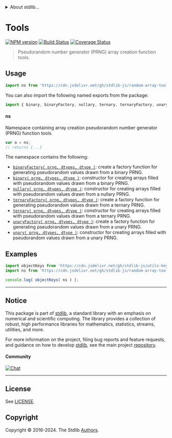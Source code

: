 <!--

@license Apache-2.0

Copyright (c) 2024 The Stdlib Authors.

Licensed under the Apache License, Version 2.0 (the "License");
you may not use this file except in compliance with the License.
You may obtain a copy of the License at

   http://www.apache.org/licenses/LICENSE-2.0

Unless required by applicable law or agreed to in writing, software
distributed under the License is distributed on an "AS IS" BASIS,
WITHOUT WARRANTIES OR CONDITIONS OF ANY KIND, either express or implied.
See the License for the specific language governing permissions and
limitations under the License.

-->


<details>
  <summary>
    About stdlib...
  </summary>
  <p>We believe in a future in which the web is a preferred environment for numerical computation. To help realize this future, we've built stdlib. stdlib is a standard library, with an emphasis on numerical and scientific computation, written in JavaScript (and C) for execution in browsers and in Node.js.</p>
  <p>The library is fully decomposable, being architected in such a way that you can swap out and mix and match APIs and functionality to cater to your exact preferences and use cases.</p>
  <p>When you use stdlib, you can be absolutely certain that you are using the most thorough, rigorous, well-written, studied, documented, tested, measured, and high-quality code out there.</p>
  <p>To join us in bringing numerical computing to the web, get started by checking us out on <a href="https://github.com/stdlib-js/stdlib">GitHub</a>, and please consider <a href="https://opencollective.com/stdlib">financially supporting stdlib</a>. We greatly appreciate your continued support!</p>
</details>

# Tools

[![NPM version][npm-image]][npm-url] [![Build Status][test-image]][test-url] [![Coverage Status][coverage-image]][coverage-url] <!-- [![dependencies][dependencies-image]][dependencies-url] -->

> Pseudorandom number generator (PRNG) array creation function tools.



<section class="usage">

## Usage

```javascript
import ns from 'https://cdn.jsdelivr.net/gh/stdlib-js/random-array-tools@v0.2.2-deno/mod.js';
```

You can also import the following named exports from the package:

```javascript
import { binary, binaryFactory, nullary, ternary, ternaryFactory, unary, unaryFactory } from 'https://cdn.jsdelivr.net/gh/stdlib-js/random-array-tools@v0.2.2-deno/mod.js';
```

#### ns

Namespace containing array creation pseudorandom number generator (PRNG) function tools.

```javascript
var o = ns;
// returns {...}
```

The namespace contains the following:

<!-- <toc pattern="*"> -->

<div class="namespace-toc">

-   <span class="signature">[`binaryFactory( prng, dtypes, dtype )`][@stdlib/random/array/tools/binary-factory]</span><span class="delimiter">: </span><span class="description">create a factory function for generating pseudorandom values drawn from a binary PRNG.</span>
-   <span class="signature">[`binary( prng, dtypes, dtype )`][@stdlib/random/array/tools/binary]</span><span class="delimiter">: </span><span class="description">constructor for creating arrays filled with pseudorandom values drawn from a binary PRNG.</span>
-   <span class="signature">[`nullary( prng, dtypes, dtype )`][@stdlib/random/array/tools/nullary]</span><span class="delimiter">: </span><span class="description">constructor for creating arrays filled with pseudorandom values drawn from a nullary PRNG.</span>
-   <span class="signature">[`ternaryFactory( prng, dtypes, dtype )`][@stdlib/random/array/tools/ternary-factory]</span><span class="delimiter">: </span><span class="description">create a factory function for generating pseudorandom values drawn from a ternary PRNG.</span>
-   <span class="signature">[`ternary( prng, dtypes, dtype )`][@stdlib/random/array/tools/ternary]</span><span class="delimiter">: </span><span class="description">constructor for creating arrays filled with pseudorandom values drawn from a ternary PRNG.</span>
-   <span class="signature">[`unaryFactory( prng, dtypes, dtype )`][@stdlib/random/array/tools/unary-factory]</span><span class="delimiter">: </span><span class="description">create a factory function for generating pseudorandom values drawn from a unary PRNG.</span>
-   <span class="signature">[`unary( prng, dtypes, dtype )`][@stdlib/random/array/tools/unary]</span><span class="delimiter">: </span><span class="description">constructor for creating arrays filled with pseudorandom values drawn from a unary PRNG.</span>

</div>

<!-- </toc> -->

</section>

<!-- /.usage -->

<section class="examples">

## Examples

<!-- TODO: better examples -->

<!-- eslint no-undef: "error" -->

```javascript
import objectKeys from 'https://cdn.jsdelivr.net/gh/stdlib-js/utils-keys@deno/mod.js';
import ns from 'https://cdn.jsdelivr.net/gh/stdlib-js/random-array-tools@v0.2.2-deno/mod.js';

console.log( objectKeys( ns ) );
```

</section>

<!-- /.examples -->

<!-- Section for related `stdlib` packages. Do not manually edit this section, as it is automatically populated. -->

<section class="related">

</section>

<!-- /.related -->

<!-- Section for all links. Make sure to keep an empty line after the `section` element and another before the `/section` close. -->


<section class="main-repo" >

* * *

## Notice

This package is part of [stdlib][stdlib], a standard library with an emphasis on numerical and scientific computing. The library provides a collection of robust, high performance libraries for mathematics, statistics, streams, utilities, and more.

For more information on the project, filing bug reports and feature requests, and guidance on how to develop [stdlib][stdlib], see the main project [repository][stdlib].

#### Community

[![Chat][chat-image]][chat-url]

---

## License

See [LICENSE][stdlib-license].


## Copyright

Copyright &copy; 2016-2024. The Stdlib [Authors][stdlib-authors].

</section>

<!-- /.stdlib -->

<!-- Section for all links. Make sure to keep an empty line after the `section` element and another before the `/section` close. -->

<section class="links">

[npm-image]: http://img.shields.io/npm/v/@stdlib/random-array-tools.svg
[npm-url]: https://npmjs.org/package/@stdlib/random-array-tools

[test-image]: https://github.com/stdlib-js/random-array-tools/actions/workflows/test.yml/badge.svg?branch=v0.2.2
[test-url]: https://github.com/stdlib-js/random-array-tools/actions/workflows/test.yml?query=branch:v0.2.2

[coverage-image]: https://img.shields.io/codecov/c/github/stdlib-js/random-array-tools/main.svg
[coverage-url]: https://codecov.io/github/stdlib-js/random-array-tools?branch=main

<!--

[dependencies-image]: https://img.shields.io/david/stdlib-js/random-array-tools.svg
[dependencies-url]: https://david-dm.org/stdlib-js/random-array-tools/main

-->

[chat-image]: https://img.shields.io/gitter/room/stdlib-js/stdlib.svg
[chat-url]: https://app.gitter.im/#/room/#stdlib-js_stdlib:gitter.im

[stdlib]: https://github.com/stdlib-js/stdlib

[stdlib-authors]: https://github.com/stdlib-js/stdlib/graphs/contributors

[umd]: https://github.com/umdjs/umd
[es-module]: https://developer.mozilla.org/en-US/docs/Web/JavaScript/Guide/Modules

[deno-url]: https://github.com/stdlib-js/random-array-tools/tree/deno
[deno-readme]: https://github.com/stdlib-js/random-array-tools/blob/deno/README.md
[umd-url]: https://github.com/stdlib-js/random-array-tools/tree/umd
[umd-readme]: https://github.com/stdlib-js/random-array-tools/blob/umd/README.md
[esm-url]: https://github.com/stdlib-js/random-array-tools/tree/esm
[esm-readme]: https://github.com/stdlib-js/random-array-tools/blob/esm/README.md
[branches-url]: https://github.com/stdlib-js/random-array-tools/blob/main/branches.md

[stdlib-license]: https://raw.githubusercontent.com/stdlib-js/random-array-tools/main/LICENSE

<!-- <toc-links> -->

[@stdlib/random/array/tools/binary-factory]: https://github.com/stdlib-js/random-array-tools-binary-factory/tree/deno

[@stdlib/random/array/tools/binary]: https://github.com/stdlib-js/random-array-tools-binary/tree/deno

[@stdlib/random/array/tools/nullary]: https://github.com/stdlib-js/random-array-tools-nullary/tree/deno

[@stdlib/random/array/tools/ternary-factory]: https://github.com/stdlib-js/random-array-tools-ternary-factory/tree/deno

[@stdlib/random/array/tools/ternary]: https://github.com/stdlib-js/random-array-tools-ternary/tree/deno

[@stdlib/random/array/tools/unary-factory]: https://github.com/stdlib-js/random-array-tools-unary-factory/tree/deno

[@stdlib/random/array/tools/unary]: https://github.com/stdlib-js/random-array-tools-unary/tree/deno

<!-- </toc-links> -->

</section>

<!-- /.links -->
